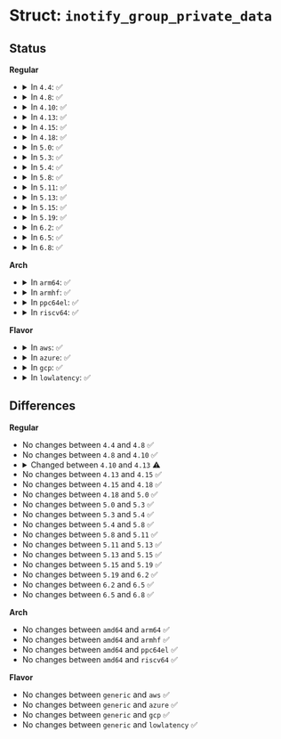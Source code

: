 # Struct: <code>inotify_group_private_data</code>

## Status
<b>Regular</b>
<ul>
<li>
<details>
<summary>In <code>4.4</code>: ✅</summary>

```c
struct inotify_group_private_data {
    spinlock_t idr_lock;
    struct idr idr;
    struct user_struct *user;
};
```
</details>
</li>
<li>
<details>
<summary>In <code>4.8</code>: ✅</summary>

```c
struct inotify_group_private_data {
    spinlock_t idr_lock;
    struct idr idr;
    struct user_struct *user;
};
```
</details>
</li>
<li>
<details>
<summary>In <code>4.10</code>: ✅</summary>

```c
struct inotify_group_private_data {
    spinlock_t idr_lock;
    struct idr idr;
    struct user_struct *user;
};
```
</details>
</li>
<li>
<details>
<summary>In <code>4.13</code>: ✅</summary>

```c
struct inotify_group_private_data {
    spinlock_t idr_lock;
    struct idr idr;
    struct ucounts *ucounts;
};
```
</details>
</li>
<li>
<details>
<summary>In <code>4.15</code>: ✅</summary>

```c
struct inotify_group_private_data {
    spinlock_t idr_lock;
    struct idr idr;
    struct ucounts *ucounts;
};
```
</details>
</li>
<li>
<details>
<summary>In <code>4.18</code>: ✅</summary>

```c
struct inotify_group_private_data {
    spinlock_t idr_lock;
    struct idr idr;
    struct ucounts *ucounts;
};
```
</details>
</li>
<li>
<details>
<summary>In <code>5.0</code>: ✅</summary>

```c
struct inotify_group_private_data {
    spinlock_t idr_lock;
    struct idr idr;
    struct ucounts *ucounts;
};
```
</details>
</li>
<li>
<details>
<summary>In <code>5.3</code>: ✅</summary>

```c
struct inotify_group_private_data {
    spinlock_t idr_lock;
    struct idr idr;
    struct ucounts *ucounts;
};
```
</details>
</li>
<li>
<details>
<summary>In <code>5.4</code>: ✅</summary>

```c
struct inotify_group_private_data {
    spinlock_t idr_lock;
    struct idr idr;
    struct ucounts *ucounts;
};
```
</details>
</li>
<li>
<details>
<summary>In <code>5.8</code>: ✅</summary>

```c
struct inotify_group_private_data {
    spinlock_t idr_lock;
    struct idr idr;
    struct ucounts *ucounts;
};
```
</details>
</li>
<li>
<details>
<summary>In <code>5.11</code>: ✅</summary>

```c
struct inotify_group_private_data {
    spinlock_t idr_lock;
    struct idr idr;
    struct ucounts *ucounts;
};
```
</details>
</li>
<li>
<details>
<summary>In <code>5.13</code>: ✅</summary>

```c
struct inotify_group_private_data {
    spinlock_t idr_lock;
    struct idr idr;
    struct ucounts *ucounts;
};
```
</details>
</li>
<li>
<details>
<summary>In <code>5.15</code>: ✅</summary>

```c
struct inotify_group_private_data {
    spinlock_t idr_lock;
    struct idr idr;
    struct ucounts *ucounts;
};
```
</details>
</li>
<li>
<details>
<summary>In <code>5.19</code>: ✅</summary>

```c
struct inotify_group_private_data {
    spinlock_t idr_lock;
    struct idr idr;
    struct ucounts *ucounts;
};
```
</details>
</li>
<li>
<details>
<summary>In <code>6.2</code>: ✅</summary>

```c
struct inotify_group_private_data {
    spinlock_t idr_lock;
    struct idr idr;
    struct ucounts *ucounts;
};
```
</details>
</li>
<li>
<details>
<summary>In <code>6.5</code>: ✅</summary>

```c
struct inotify_group_private_data {
    spinlock_t idr_lock;
    struct idr idr;
    struct ucounts *ucounts;
};
```
</details>
</li>
<li>
<details>
<summary>In <code>6.8</code>: ✅</summary>

```c
struct inotify_group_private_data {
    spinlock_t idr_lock;
    struct idr idr;
    struct ucounts *ucounts;
};
```
</details>
</li>
</ul>
<b>Arch</b>
<ul>
<li>
<details>
<summary>In <code>arm64</code>: ✅</summary>

```c
struct inotify_group_private_data {
    spinlock_t idr_lock;
    struct idr idr;
    struct ucounts *ucounts;
};
```
</details>
</li>
<li>
<details>
<summary>In <code>armhf</code>: ✅</summary>

```c
struct inotify_group_private_data {
    spinlock_t idr_lock;
    struct idr idr;
    struct ucounts *ucounts;
};
```
</details>
</li>
<li>
<details>
<summary>In <code>ppc64el</code>: ✅</summary>

```c
struct inotify_group_private_data {
    spinlock_t idr_lock;
    struct idr idr;
    struct ucounts *ucounts;
};
```
</details>
</li>
<li>
<details>
<summary>In <code>riscv64</code>: ✅</summary>

```c
struct inotify_group_private_data {
    spinlock_t idr_lock;
    struct idr idr;
    struct ucounts *ucounts;
};
```
</details>
</li>
</ul>
<b>Flavor</b>
<ul>
<li>
<details>
<summary>In <code>aws</code>: ✅</summary>

```c
struct inotify_group_private_data {
    spinlock_t idr_lock;
    struct idr idr;
    struct ucounts *ucounts;
};
```
</details>
</li>
<li>
<details>
<summary>In <code>azure</code>: ✅</summary>

```c
struct inotify_group_private_data {
    spinlock_t idr_lock;
    struct idr idr;
    struct ucounts *ucounts;
};
```
</details>
</li>
<li>
<details>
<summary>In <code>gcp</code>: ✅</summary>

```c
struct inotify_group_private_data {
    spinlock_t idr_lock;
    struct idr idr;
    struct ucounts *ucounts;
};
```
</details>
</li>
<li>
<details>
<summary>In <code>lowlatency</code>: ✅</summary>

```c
struct inotify_group_private_data {
    spinlock_t idr_lock;
    struct idr idr;
    struct ucounts *ucounts;
};
```
</details>
</li>
</ul>

## Differences
<b>Regular</b>
<ul>
<li>
No changes between <code>4.4</code> and <code>4.8</code> ✅
</li>
<li>
No changes between <code>4.8</code> and <code>4.10</code> ✅
</li>
<li>
<details>
<summary>Changed between <code>4.10</code> and <code>4.13</code> ⚠️</summary>
<ul>
<li>
<b>Field added. </b>
<code>struct ucounts *ucounts</code>
</li>
<li>
<b>Field removed. </b>
<code>struct user_struct *user</code>
</li>
</ul>
</details>
</li>
<li>
No changes between <code>4.13</code> and <code>4.15</code> ✅
</li>
<li>
No changes between <code>4.15</code> and <code>4.18</code> ✅
</li>
<li>
No changes between <code>4.18</code> and <code>5.0</code> ✅
</li>
<li>
No changes between <code>5.0</code> and <code>5.3</code> ✅
</li>
<li>
No changes between <code>5.3</code> and <code>5.4</code> ✅
</li>
<li>
No changes between <code>5.4</code> and <code>5.8</code> ✅
</li>
<li>
No changes between <code>5.8</code> and <code>5.11</code> ✅
</li>
<li>
No changes between <code>5.11</code> and <code>5.13</code> ✅
</li>
<li>
No changes between <code>5.13</code> and <code>5.15</code> ✅
</li>
<li>
No changes between <code>5.15</code> and <code>5.19</code> ✅
</li>
<li>
No changes between <code>5.19</code> and <code>6.2</code> ✅
</li>
<li>
No changes between <code>6.2</code> and <code>6.5</code> ✅
</li>
<li>
No changes between <code>6.5</code> and <code>6.8</code> ✅
</li>
</ul>
<b>Arch</b>
<ul>
<li>
No changes between <code>amd64</code> and <code>arm64</code> ✅
</li>
<li>
No changes between <code>amd64</code> and <code>armhf</code> ✅
</li>
<li>
No changes between <code>amd64</code> and <code>ppc64el</code> ✅
</li>
<li>
No changes between <code>amd64</code> and <code>riscv64</code> ✅
</li>
</ul>
<b>Flavor</b>
<ul>
<li>
No changes between <code>generic</code> and <code>aws</code> ✅
</li>
<li>
No changes between <code>generic</code> and <code>azure</code> ✅
</li>
<li>
No changes between <code>generic</code> and <code>gcp</code> ✅
</li>
<li>
No changes between <code>generic</code> and <code>lowlatency</code> ✅
</li>
</ul>
